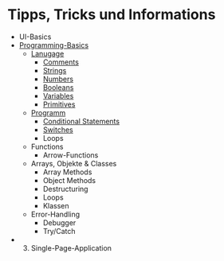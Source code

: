 # Tipps, Tricks und Informations

  * UI-Basics
  * [Programming-Basics](#2-programming-basics)
    + [Lanugage](#lanugage)
      - [Comments](#comments)
      - [Strings](#strings)
      - [Numbers](#numbers)
      - [Booleans](#booleans)
      - [Variables](#variables)
      - [Primitives](#primitives)
    + [Programm](#programm)
      - [Conditional Statements](#conditional-statements)
      - [Switches](#switches)
      - Loops
    + Functions
      - Arrow-Functions
    + Arrays, Objekte & Classes
      - Array Methods
      - Object Methods
      - Destructuring
      - Loops
      - Klassen
    + Error-Handling
      - Debugger
      - Try/Catch
  * 3. Single-Page-Application
